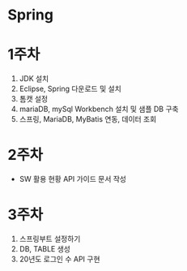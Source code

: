 # Spring

# 1주차

1. JDK 설치
2. Eclipse, Spring 다운로드 및 설치
3. 톰캣 설정
4. mariaDB, mySql Workbench 설치 및 샘플 DB 구축
5. 스프링, MariaDB, MyBatis 연동, 데이터 조회

# 2주차

- SW 활용 현황 API 가이드 문서 작성

# 3주차

1. 스프링부트 설정하기
2. DB, TABLE 생성
3. 20년도 로그인 수 API 구현
